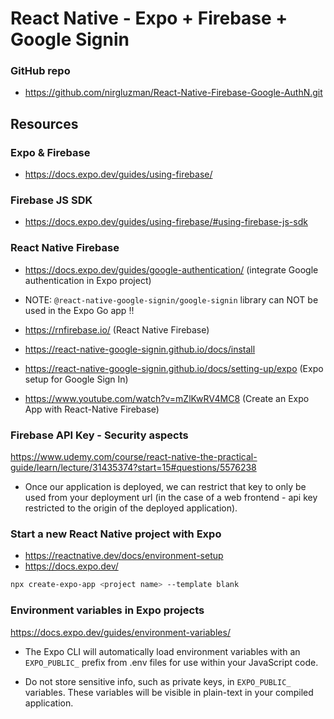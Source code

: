 # React Native - Expo + Firebase + Google Signin

### GitHub repo

- https://github.com/nirgluzman/React-Native-Firebase-Google-AuthN.git

## Resources

### Expo & Firebase

- https://docs.expo.dev/guides/using-firebase/

### Firebase JS SDK

- https://docs.expo.dev/guides/using-firebase/#using-firebase-js-sdk

### React Native Firebase

- https://docs.expo.dev/guides/google-authentication/ (integrate Google authentication in Expo
  project)
- NOTE: `@react-native-google-signin/google-signin` library can NOT be used in the Expo Go app !!

- https://rnfirebase.io/ (React Native Firebase)
- https://react-native-google-signin.github.io/docs/install
- https://react-native-google-signin.github.io/docs/setting-up/expo (Expo setup for Google Sign In)

- https://www.youtube.com/watch?v=mZlKwRV4MC8 (Create an Expo App with React-Native Firebase)

### Firebase API Key - Security aspects

https://www.udemy.com/course/react-native-the-practical-guide/learn/lecture/31435374?start=15#questions/5576238

- Once our application is deployed, we can restrict that key to only be used from your deployment
  url (in the case of a web frontend - api key restricted to the origin of the deployed
  application).

### Start a new React Native project with Expo

- https://reactnative.dev/docs/environment-setup
- https://docs.expo.dev/

```bash
npx create-expo-app <project name> --template blank
```

### Environment variables in Expo projects

https://docs.expo.dev/guides/environment-variables/

- The Expo CLI will automatically load environment variables with an `EXPO_PUBLIC_` prefix from .env
  files for use within your JavaScript code.

- Do not store sensitive info, such as private keys, in `EXPO_PUBLIC_` variables. These variables
  will be visible in plain-text in your compiled application.
